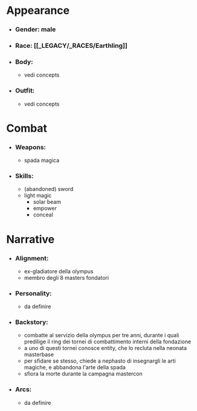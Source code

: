 # Appearance

- ### Gender: male
- ### Race: [[_LEGACY/_RACES/Earthling]]
- ### Body:
	- vedi concepts
- ### Outfit:
	- vedi concepts

# Combat

- ### Weapons:
	- spada magica

- ### Skills:
	- (abandoned) sword
	- light magic
		- solar beam
		- empower
		- conceal

# Narrative

- ### Alignment:
	- ex-gladiatore della olympus
	- membro degli 8 masters fondatori
- ### Personality:
	- da definire
- ### Backstory:
	- combatte al servizio della olympus per tre anni, durante i quali predilige il ring dei tornei di combattimento interni della fondazione
	- a uno di questi tornei conosce entity, che lo recluta nella neonata masterbase
	- per sfidare se stesso, chiede a nephasto di insegnargli le arti magiche, e abbandona l'arte della spada
	- sfiora la morte durante la campagna mastercon
- ### Arcs:
	- da definire